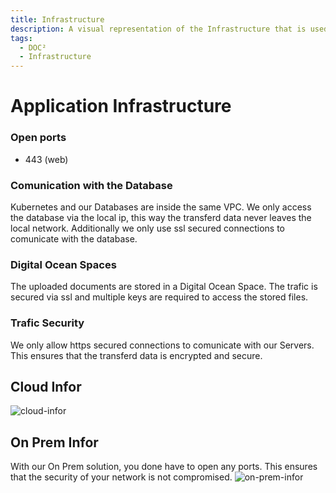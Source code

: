 ```yaml
---
title: Infrastructure
description: A visual representation of the Infrastructure that is used for our applications
tags:
  - DOC²
  - Infrastructure
---
```


# Application Infrastructure


### Open ports
* 443 (web)

### Comunication with the Database
Kubernetes and our Databases are inside the same VPC. We only access the database via the local ip, this way the transferd data never leaves the local network.
Additionally we only use ssl secured connections to comunicate with the database.

### Digital Ocean Spaces
The uploaded documents are stored in a Digital Ocean Space. The trafic is secured via ssl and multiple keys are required to access the stored files.

### Trafic Security
We only allow https secured connections to comunicate with our Servers. This ensures that the transferd data is encrypted and secure. 

## Cloud Infor
![cloud-infor](/_images/security/infra-cloud.png)



## On Prem Infor
With our On Prem solution, you done have to open any ports. This ensures that the security of your network is not compromised. 
![on-prem-infor](/_images/security/infra-on-prem.png)